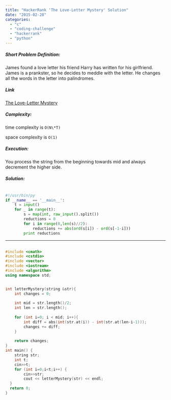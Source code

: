 ```yaml
---
title: "HackerRank 'The Love-Letter Mystery' Solution"
date: "2015-02-28"
categories: 
  - "c"
  - "coding-challenge"
  - "hackerrank"
  - "python"
---
```


##### Short Problem Definition:

James found a love letter his friend Harry has written for his girlfriend. James is a prankster, so he decides to meddle with the letter. He changes all the words in the letter into palindromes.

##### Link

[The Love-Letter Mystery](https://www.hackerrank.com/challenges/the-love-letter-mystery)

##### Complexity:

time complexity is `O(N\*T)`

space complexity is `O(1)`

##### Execution:

You process the string from the beginning towards mid and always decrement the higher side.

##### Solution:

```python

#!/usr/bin/py
if __name__ == '__main__':
    t = input()
    for _ in range(t):
        s = map(int, raw_input().split())
        reductions = 0
    	for i in range(0,len(s)//2):
            reductions += abs(ord(s[i]) - ord(s[-1-i]))
    	print reductions 
```

* * *

```cpp

#include <cmath>
#include <cstdio>
#include <vector>
#include <iostream>
#include <algorithm>
using namespace std;


int letterMystery(string &str){
    int changes = 0;
    
    int mid = str.length()/2;
    int len = str.length();
    
    for (int i=0; i < mid; i++){
        int diff = abs(int(str.at(i)) - int(str.at(len-i-1)));
        changes += diff;
    }
    
    return changes;
}
int main() {
    string str;
    int t;
    cin>>t;
    for (int i=0;i<t;i++) {
        cin>>str;
        cout << letterMystery(str) << endl;
  }
  return 0;
}
```
